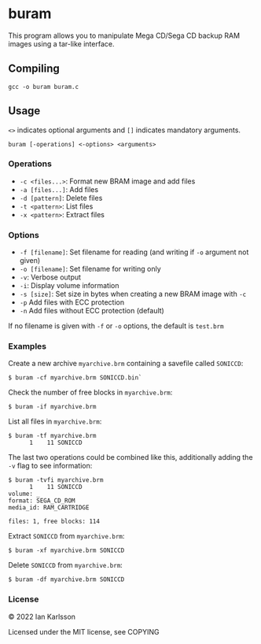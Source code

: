 # buram
This program allows you to manipulate Mega CD/Sega CD backup RAM images
using a tar-like interface.

## Compiling
`gcc -o buram buram.c`

## Usage
`<>` indicates optional arguments and `[]` indicates mandatory arguments.

`buram [-operations] <-options> <arguments>`

### Operations
- `-c <files...>`: Format new BRAM image and add files
- `-a [files...]`: Add files
- `-d [pattern]`: Delete files
- `-t <pattern>`: List files
- `-x <pattern>`: Extract files

### Options
- `-f [filename]`: Set filename for reading (and writing if `-o` argument not given)
- `-o [filename]`: Set filename for writing only
- `-v`: Verbose output
- `-i`: Display volume information
- `-s [size]`: Set size in bytes when creating a new BRAM image with `-c`
- `-p` Add files with ECC protection
- `-n` Add files without ECC protection (default)

If no filename is given with `-f` or `-o` options, the default is `test.brm`

### Examples
Create a new archive `myarchive.brm` containing a savefile called `SONICCD`:

	$ buram -cf myarchive.brm SONICCD.bin`

Check the number of free blocks in `myarchive.brm`:

	$ buram -if myarchive.brm

List all files in `myarchive.brm`:

	$ buram -tf myarchive.brm
	      1    11 SONICCD

The last two operations could be combined like this, additionally adding the `-v` flag to see information:

	$ buram -tvfi myarchive.brm
		  1    11 SONICCD
	volume: _
	format: SEGA_CD_ROM
	media_id: RAM_CARTRIDGE

	files: 1, free blocks: 114

Extract `SONICCD` from `myarchive.brm`:

	$ buram -xf myarchive.brm SONICCD

Delete `SONICCD` from `myarchive.brm`:

	$ buram -df myarchive.brm SONICCD

### License
&copy; 2022 Ian Karlsson

Licensed under the MIT license, see COPYING

